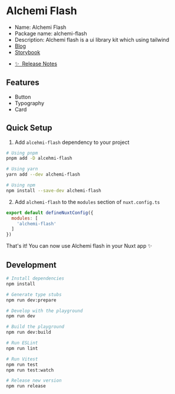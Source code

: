 


# Alchemi Flash
- Name: Alchemi Flash
- Package name: alchemi-flash
- Description: Alchemi flash is a ui library kit which using tailwind
- [Blog](https://medium.com/vuejs-school/make-your-own-tailwind-ui-component-library-for-your-nuxt-project-using-storybook-part-1-4-b3d11ad48867)
- [Storybook](https://sweet-gecko-ed7a89.netlify.app/?path=/docs/introduction--docs)

<!-- [![npm version][npm-version-src]][npm-version-href]
[![npm downloads][npm-downloads-src]][npm-downloads-href]
[![License][license-src]][license-href]
[![Nuxt][nuxt-src]][nuxt-href] -->

- [✨ &nbsp;Release Notes](/CHANGELOG.md)
<!-- - [📖 &nbsp;Documentation](https://example.com) -->

## Features

<!-- Highlight some of the features your module provide here -->
- Button
- Typography
- Card

## Quick Setup

1. Add `alcehmi-flash` dependency to your project

```bash
# Using pnpm
pnpm add -D alcehmi-flash

# Using yarn
yarn add --dev alchemi-flash

# Using npm
npm install --save-dev alchemi-flash
```

2. Add `alchemi-flash` to the `modules` section of `nuxt.config.ts`

```js
export default defineNuxtConfig({
  modules: [
    'alchemi-flash'
  ]
})
```

That's it! You can now use Alchemi flash in your Nuxt app ✨

## Development

```bash
# Install dependencies
npm install

# Generate type stubs
npm run dev:prepare

# Develop with the playground
npm run dev

# Build the playground
npm run dev:build

# Run ESLint
npm run lint

# Run Vitest
npm run test
npm run test:watch

# Release new version
npm run release
```

<!-- Badges -->
[npm-version-src]: https://img.shields.io/npm/v/my-module/latest.svg?style=flat&colorA=18181B&colorB=28CF8D
[npm-version-href]: https://npmjs.com/package/my-module

[npm-downloads-src]: https://img.shields.io/npm/dm/my-module.svg?style=flat&colorA=18181B&colorB=28CF8D
[npm-downloads-href]: https://npmjs.com/package/my-module

[license-src]: https://img.shields.io/npm/l/my-module.svg?style=flat&colorA=18181B&colorB=28CF8D
[license-href]: https://npmjs.com/package/my-module

[nuxt-src]: https://img.shields.io/badge/Nuxt-18181B?logo=nuxt.js
[nuxt-href]: https://nuxt.com

